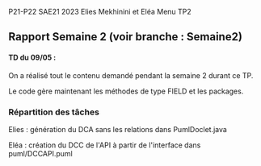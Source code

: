 P21-P22 SAE21 2023
Elies Mekhinini et Eléa Menu TP2

Rapport Semaine 2
(voir branche : Semaine2)
---

#### TD du 09/05 :

On a réalisé tout le contenu demandé pendant la semaine 2 durant ce TP.

Le code gère maintenant les méthodes de type FIELD et les packages.

### Répartition des tâches

Elies : génération du DCA sans les relations dans PumlDoclet.java

Eléa  : création du DCC de l'API à partir de l'interface dans puml/DCCAPI.puml
